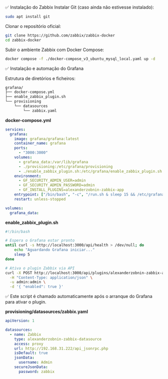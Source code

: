 ✅ Instalação do Zabbix
Instalar Git (caso ainda não estivesse instalado):

```bash
sudo apt install git
```

Clonar o repositório oficial:

```bash
git clone https://github.com/zabbix/zabbix-docker
cd zabbix-docker
```

Subir o ambiente Zabbix com Docker Compose:

```bash
docker compose -f ./docker-compose_v3_ubuntu_mysql_local.yaml up -d
```

✅ Instalação e automação do Grafana

Estrutura de diretórios e ficheiros:
```bash
grafana/
├── docker-compose.yml
├── enable_zabbix_plugin.sh
└── provisioning
    └── datasources
        └── zabbix.yaml
```

**docker-compose.yml**
```yaml
services:
  grafana:
    image: grafana/grafana:latest
    container_name: grafana
    ports:
      - "3000:3000"
    volumes:
      - grafana_data:/var/lib/grafana
      - ./provisioning:/etc/grafana/provisioning
      - ./enable_zabbix_plugin.sh:/etc/grafana/enable_zabbix_plugin.sh
    environment:
      - GF_SECURITY_ADMIN_USER=admin
      - GF_SECURITY_ADMIN_PASSWORD=admin
      - GF_INSTALL_PLUGINS=alexanderzobnin-zabbix-app
    entrypoint: ["/bin/bash", "-c", "/run.sh & sleep 15 && /etc/grafana/enable_zabbix_plugin.sh && wait"]
    restart: unless-stopped

volumes:
  grafana_data:
```

**enable_zabbix_plugin.sh**
```bash
#!/bin/bash

# Espera o Grafana estar pronto
until curl -s http://localhost:3000/api/health > /dev/null; do
    echo "Aguardando Grafana iniciar..."
    sleep 5
done

# Ativa o plugin Zabbix via API
curl -X POST http://localhost:3000/api/plugins/alexanderzobnin-zabbix-app/settings \
  -H "Content-Type: application/json" \
  -u admin:admin \
  -d '{ "enabled": true }'
```
✅ Este script é chamado automaticamente após o arranque do Grafana para ativar o plugin.

**provisioning/datasources/zabbix.yaml**
```yaml
apiVersion: 1

datasources:
  - name: Zabbix
    type: alexanderzobnin-zabbix-datasource
    access: proxy
    url: http://192.168.31.222/api_jsonrpc.php
    isDefault: true
    jsonData:
      username: Admin
    secureJsonData:
      password: zabbix
```
